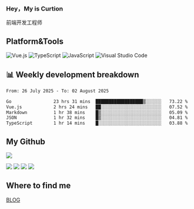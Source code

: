 ### Hey，My is Curtion
前端开发工程师
## Platform&Tools

![Vue.js](https://img.shields.io/badge/-Vue.js-4FC08D?style=flat-square&logo=Vue.js&logoColor=white)
![TypeScript](https://img.shields.io/badge/-TypeScript-007ACC?style=flat-square&logo=typescript&logoColor=white)
![JavaScript](https://img.shields.io/badge/-JavaScript-F7DF1E?style=flat-square&logo=javascript&logoColor=black)
![Visual Studio Code](https://img.shields.io/badge/-VSCode-007ACC?style=flat-square&logo=Visual-Studio-Code&logoColor=white)

## 📊 Weekly development breakdown

<!--START_SECTION:waka-->

```txt
From: 26 July 2025 - To: 02 August 2025

Go                23 hrs 31 mins  ██████████████████▒░░░░░░   73.22 %
Vue.js            2 hrs 24 mins   ██░░░░░░░░░░░░░░░░░░░░░░░   07.52 %
Markdown          1 hr 38 mins    █▒░░░░░░░░░░░░░░░░░░░░░░░   05.09 %
JSON              1 hr 32 mins    █▒░░░░░░░░░░░░░░░░░░░░░░░   04.81 %
TypeScript        1 hr 14 mins    █░░░░░░░░░░░░░░░░░░░░░░░░   03.88 %
```

<!--END_SECTION:waka-->

## My Github

![](http://github-profile-summary-cards.vercel.app/api/cards/profile-details?username=curtion&theme=nord_bright)

![](http://github-profile-summary-cards.vercel.app/api/cards/stats?username=curtion&theme=nord_bright)
![](http://github-profile-summary-cards.vercel.app/api/cards/productive-time?username=curtion&theme=nord_bright&utcOffset=8)
![](http://github-profile-summary-cards.vercel.app/api/cards/repos-per-language?username=curtion&theme=nord_bright)
![](http://github-profile-summary-cards.vercel.app/api/cards/most-commit-language?username=curtion&theme=nord_bright)

## Where to find me

[BLOG](https://blog.3gxk.net)
